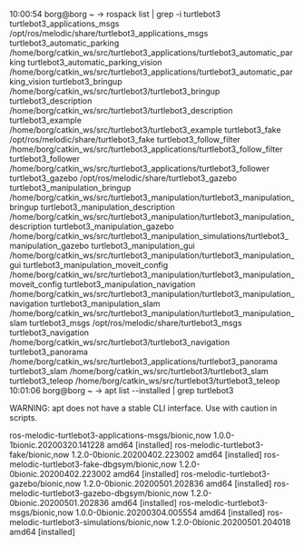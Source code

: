 10:00:54 borg@borg ~ → rospack list | grep -i turtlebot3
turtlebot3_applications_msgs /opt/ros/melodic/share/turtlebot3_applications_msgs
turtlebot3_automatic_parking /home/borg/catkin_ws/src/turtlebot3_applications/turtlebot3_automatic_parking
turtlebot3_automatic_parking_vision /home/borg/catkin_ws/src/turtlebot3_applications/turtlebot3_automatic_parking_vision
turtlebot3_bringup /home/borg/catkin_ws/src/turtlebot3/turtlebot3_bringup
turtlebot3_description /home/borg/catkin_ws/src/turtlebot3/turtlebot3_description
turtlebot3_example /home/borg/catkin_ws/src/turtlebot3/turtlebot3_example
turtlebot3_fake /opt/ros/melodic/share/turtlebot3_fake
turtlebot3_follow_filter /home/borg/catkin_ws/src/turtlebot3_applications/turtlebot3_follow_filter
turtlebot3_follower /home/borg/catkin_ws/src/turtlebot3_applications/turtlebot3_follower
turtlebot3_gazebo /opt/ros/melodic/share/turtlebot3_gazebo
turtlebot3_manipulation_bringup /home/borg/catkin_ws/src/turtlebot3_manipulation/turtlebot3_manipulation_bringup
turtlebot3_manipulation_description /home/borg/catkin_ws/src/turtlebot3_manipulation/turtlebot3_manipulation_description
turtlebot3_manipulation_gazebo /home/borg/catkin_ws/src/turtlebot3_manipulation_simulations/turtlebot3_manipulation_gazebo
turtlebot3_manipulation_gui /home/borg/catkin_ws/src/turtlebot3_manipulation/turtlebot3_manipulation_gui
turtlebot3_manipulation_moveit_config /home/borg/catkin_ws/src/turtlebot3_manipulation/turtlebot3_manipulation_moveit_config
turtlebot3_manipulation_navigation /home/borg/catkin_ws/src/turtlebot3_manipulation/turtlebot3_manipulation_navigation
turtlebot3_manipulation_slam /home/borg/catkin_ws/src/turtlebot3_manipulation/turtlebot3_manipulation_slam
turtlebot3_msgs /opt/ros/melodic/share/turtlebot3_msgs
turtlebot3_navigation /home/borg/catkin_ws/src/turtlebot3/turtlebot3_navigation
turtlebot3_panorama /home/borg/catkin_ws/src/turtlebot3_applications/turtlebot3_panorama
turtlebot3_slam /home/borg/catkin_ws/src/turtlebot3/turtlebot3_slam
turtlebot3_teleop /home/borg/catkin_ws/src/turtlebot3/turtlebot3_teleop
10:01:06 borg@borg ~ → apt list --installed | grep turtlebot3

WARNING: apt does not have a stable CLI interface. Use with caution in scripts.

ros-melodic-turtlebot3-applications-msgs/bionic,now 1.0.0-1bionic.20200320.141228 amd64 [installed]
ros-melodic-turtlebot3-fake/bionic,now 1.2.0-0bionic.20200402.223002 amd64 [installed]
ros-melodic-turtlebot3-fake-dbgsym/bionic,now 1.2.0-0bionic.20200402.223002 amd64 [installed]
ros-melodic-turtlebot3-gazebo/bionic,now 1.2.0-0bionic.20200501.202836 amd64 [installed]
ros-melodic-turtlebot3-gazebo-dbgsym/bionic,now 1.2.0-0bionic.20200501.202836 amd64 [installed]
ros-melodic-turtlebot3-msgs/bionic,now 1.0.0-0bionic.20200304.005554 amd64 [installed]
ros-melodic-turtlebot3-simulations/bionic,now 1.2.0-0bionic.20200501.204018 amd64 [installed]
